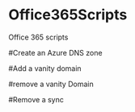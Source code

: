 # Office365Scripts
Office 365 scripts

#Create an Azure DNS zone

#Add a vanity domain

#remove a vanity Domain

#Remove a sync




